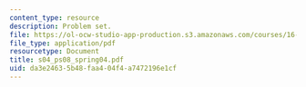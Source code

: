 ```yaml
---
content_type: resource
description: Problem set.
file: https://ol-ocw-studio-app-production.s3.amazonaws.com/courses/16-01-unified-engineering-i-ii-iii-iv-fall-2005-spring-2006/da3e24635b48faa404f4a7472196e1cf_s04_ps08_spring04.pdf
file_type: application/pdf
resourcetype: Document
title: s04_ps08_spring04.pdf
uid: da3e2463-5b48-faa4-04f4-a7472196e1cf
---
```

